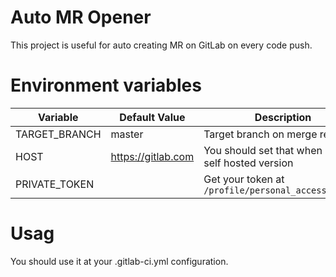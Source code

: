 # Auto MR Opener

This project is useful for auto creating MR on GitLab on every code push.

# Environment variables

| Variable  | Default Value | Description | 
|-----------|---------------|-------------|
| TARGET_BRANCH | master | Target branch on merge requests |
| HOST | https://gitlab.com | You should set that when using a self hosted version | 
| PRIVATE_TOKEN | | Get your token at `/profile/personal_access_tokens` | 
# Usag

You should use it at your .gitlab-ci.yml configuration.